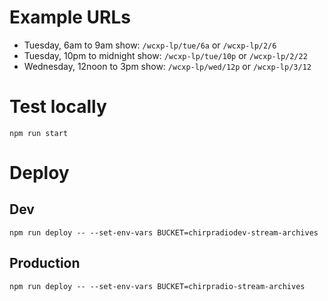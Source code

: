# Example URLs

- Tuesday, 6am to 9am show: `/wcxp-lp/tue/6a` or `/wcxp-lp/2/6`
- Tuesday, 10pm to midnight show: `/wcxp-lp/tue/10p` or `/wcxp-lp/2/22`
- Wednesday, 12noon to 3pm show: `/wcxp-lp/wed/12p` or `/wcxp-lp/3/12`

# Test locally

`npm run start`

# Deploy

## Dev

`npm run deploy -- --set-env-vars BUCKET=chirpradiodev-stream-archives`

## Production

`npm run deploy -- --set-env-vars BUCKET=chirpradio-stream-archives`
